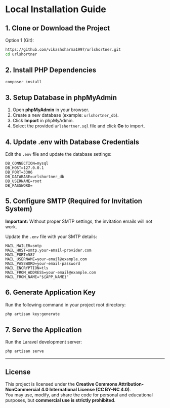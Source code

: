 # Local Installation Guide

## 1. Clone or Download the Project
Option 1 (Git):
```bash
https://github.com/vikashsharma1997/urlshortner.git
cd urlshortner
```



## 2. Install PHP Dependencies
```bash
composer install
```

## 3. Setup Database in phpMyAdmin
1. Open **phpMyAdmin** in your browser.  
2. Create a new database (example: `urlshortner_db`).  
3. Click **Import** in phpMyAdmin.  
4. Select the provided `urlshortner.sql` file and click **Go** to import.

## 4. Update .env with Database Credentials
Edit the `.env` file and update the database settings:

```env
DB_CONNECTION=mysql
DB_HOST=127.0.0.1
DB_PORT=3306
DB_DATABASE=urlshortner_db
DB_USERNAME=root
DB_PASSWORD=
```

## 5. Configure SMTP (Required for Invitation System)
**Important:** Without proper SMTP settings, the invitation emails will not work.  

Update the `.env` file with your SMTP details:

```env
MAIL_MAILER=smtp
MAIL_HOST=smtp.your-email-provider.com
MAIL_PORT=587
MAIL_USERNAME=your-email@example.com
MAIL_PASSWORD=your-email-password
MAIL_ENCRYPTION=tls
MAIL_FROM_ADDRESS=your-email@example.com
MAIL_FROM_NAME="${APP_NAME}"
```

## 6. Generate Application Key
Run the following command in your project root directory:

```bash
php artisan key:generate
```

## 7. Serve the Application
Run the Laravel development server:

```bash
php artisan serve
```

---

## License

This project is licensed under the **Creative Commons Attribution-NonCommercial 4.0 International License (CC BY-NC 4.0)**.  
You may use, modify, and share the code for personal and educational purposes, but **commercial use is strictly prohibited**.
